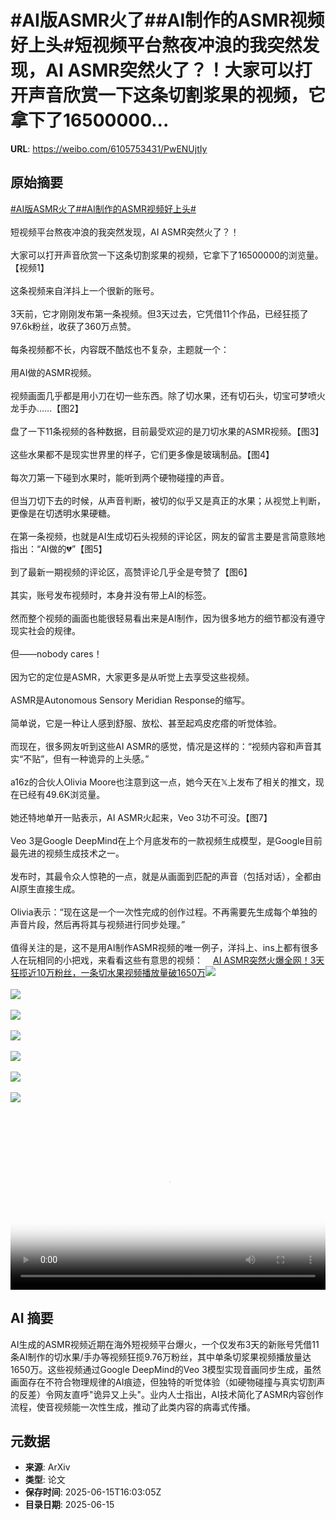 # #AI版ASMR火了##AI制作的ASMR视频好上头#短视频平台熬夜冲浪的我突然发现，AI ASMR突然火了？！大家可以打开声音欣赏一下这条切割浆果的视频，它拿下了16500000...

**URL**: https://weibo.com/6105753431/PwENUjtIy

## 原始摘要

<a href="https://m.weibo.cn/search?containerid=231522type%3D1%26t%3D10%26q%3D%23AI%E7%89%88ASMR%E7%81%AB%E4%BA%86%23&amp;extparam=%23AI%E7%89%88ASMR%E7%81%AB%E4%BA%86%23" data-hide=""><span class="surl-text">#AI版ASMR火了#</span></a><a href="https://m.weibo.cn/search?containerid=231522type%3D1%26t%3D10%26q%3D%23AI%E5%88%B6%E4%BD%9C%E7%9A%84ASMR%E8%A7%86%E9%A2%91%E5%A5%BD%E4%B8%8A%E5%A4%B4%23&amp;extparam=%23AI%E5%88%B6%E4%BD%9C%E7%9A%84ASMR%E8%A7%86%E9%A2%91%E5%A5%BD%E4%B8%8A%E5%A4%B4%23" data-hide=""><span class="surl-text">#AI制作的ASMR视频好上头#</span></a><br><br>短视频平台熬夜冲浪的我突然发现，AI ASMR突然火了？！<br><br>大家可以打开声音欣赏一下这条切割浆果的视频，它拿下了16500000的浏览量。【视频1】<br><br>这条视频来自洋抖上一个很新的账号。<br><br>3天前，它才刚刚发布第一条视频。但3天过去，它凭借11个作品，已经狂揽了97.6k粉丝，收获了360万点赞。<br><br>每条视频都不长，内容既不酷炫也不复杂，主题就一个：<br><br>用AI做的ASMR视频。<br><br>视频画面几乎都是用小刀在切一些东西。除了切水果，还有切石头，切宝可梦喷火龙手办……【图2】<br><br>盘了一下11条视频的各种数据，目前最受欢迎的是刀切水果的ASMR视频。【图3】<br><br>这些水果都不是现实世界里的样子，它们更多像是玻璃制品。【图4】<br><br>每次刀第一下碰到水果时，能听到两个硬物碰撞的声音。<br><br>但当刀切下去的时候，从声音判断，被切的似乎又是真正的水果；从视觉上判断，更像是在切透明水果硬糖。<br><br>在第一条视频，也就是AI生成切石头视频的评论区，网友的留言主要是言简意赅地指出：“AI做的💔”【图5】<br><br>到了最新一期视频的评论区，高赞评论几乎全是夸赞了【图6】<br><br>其实，账号发布视频时，本身并没有带上AI的标签。<br><br>然而整个视频的画面也能很轻易看出来是AI制作，因为很多地方的细节都没有遵守现实社会的规律。<br><br>但——nobody cares！<br><br>因为它的定位是ASMR，大家更多是从听觉上去享受这些视频。<br><br>ASMR是Autonomous Sensory Meridian Response的缩写。<br><br>简单说，它是一种让人感到舒服、放松、甚至起鸡皮疙瘩的听觉体验。<br><br>而现在，很多网友听到这些AI ASMR的感觉，情况是这样的：“视频内容和声音其实“不贴”，但有一种诡异的上头感。”<br><br>a16z的合伙人Olivia Moore也注意到这一点，她今天在𝕏上发布了相关的推文，现在已经有49.6K浏览量。<br><br>她还特地单开一贴表示，AI ASMR火起来，Veo 3功不可没。【图7】<br><br>Veo 3是Google DeepMind在上个月底发布的一款视频生成模型，是Google目前最先进的视频生成技术之一。<br><br>发布时，其最令众人惊艳的一点，就是从画面到匹配的声音（包括对话），全都由AI原生直接生成。<br><br>Olivia表示：“现在这是一个一次性完成的创作过程。不再需要先生成每个单独的声音片段，然后再将其与视频进行同步处理。”<br><br>值得关注的是，这不是用AI制作ASMR视频的唯一例子，洋抖上、ins上都有很多人在玩相同的小把戏，来看看这些有意思的视频：<a href="https://weibo.cn/sinaurl?u=https%3A%2F%2Fmp.weixin.qq.com%2Fs%2Fe3kFqPpHu33KB-rTnhOZcg" data-hide=""><span class="url-icon"><img style="width: 1rem;height: 1rem" src="https://h5.sinaimg.cn/upload/2015/09/25/3/timeline_card_small_web_default.png" referrerpolicy="no-referrer"></span><span class="surl-text">AI ASMR突然火爆全网！3天狂揽近10万粉丝，一条切水果视频播放量破1650万</span></a><img style="" src="https://tvax4.sinaimg.cn/large/006Fd7o3ly1i2g32ncc94j30hm0a0t9d.jpg" referrerpolicy="no-referrer"><br><br><img style="" src="https://tvax1.sinaimg.cn/large/006Fd7o3ly1i2g2ylv808j31cy0lekel.jpg" referrerpolicy="no-referrer"><br><br><img style="" src="https://tvax1.sinaimg.cn/large/006Fd7o3ly1i2g2ywd94hj31cq0lk7qe.jpg" referrerpolicy="no-referrer"><br><br><img style="" src="https://tvax1.sinaimg.cn/large/006Fd7o3ly1i2g302ky3ng30mo0cuqva.gif" referrerpolicy="no-referrer"><br><br><img style="" src="https://tvax1.sinaimg.cn/large/006Fd7o3ly1i2g30e43c9j30sk0rawig.jpg" referrerpolicy="no-referrer"><br><br><img style="" src="https://tvax1.sinaimg.cn/large/006Fd7o3ly1i2g30gn5ixj30sg0juae1.jpg" referrerpolicy="no-referrer"><br><br><img style="" src="https://tvax2.sinaimg.cn/large/006Fd7o3ly1i2g30yt9s3j30wy0g2q9k.jpg" referrerpolicy="no-referrer"><br><br><br clear="both"><div style="clear: both"></div><video controls="controls" poster="https://tvax4.sinaimg.cn/orj480/006Fd7o3ly1i2g32nw9ooj30hm0a0t9d.jpg" style="width: 100%"><source src="https://f.video.weibocdn.com/o0/MNtiRwwOlx08p3SEWZAQ01041200ap7S0E010?ori=0&amp;ps=1CwnkDw1GXwCQx&amp;Expires=1750006876&amp;ssig=dqg7MN9jG%2F&amp;KID=unistore,video"><source src="https://f.video.weibocdn.com/o0/ytG2rCpplx08p3SXUPm0010412006X460E010.mp4?label=mp4_ld&amp;template=634x360.25.0&amp;ori=0&amp;ps=1CwnkDw1GXwCQx&amp;Expires=1750006876&amp;ssig=86aLA60bgu&amp;KID=unistore,video"><p>视频无法显示，请前往<a href="https://video.weibo.com/show?fid=1034%3A5177832394129494" target="_blank" rel="noopener noreferrer">微博视频</a>观看。</p></video>

## AI 摘要

AI生成的ASMR视频近期在海外短视频平台爆火，一个仅发布3天的新账号凭借11条AI制作的切水果/手办等视频狂揽9.76万粉丝，其中单条切浆果视频播放量达1650万。这些视频通过Google DeepMind的Veo 3模型实现音画同步生成，虽然画面存在不符合物理规律的AI痕迹，但独特的听觉体验（如硬物碰撞与真实切割声的反差）令网友直呼"诡异又上头"。业内人士指出，AI技术简化了ASMR内容创作流程，使音视频能一次性生成，推动了此类内容的病毒式传播。

## 元数据

- **来源**: ArXiv
- **类型**: 论文
- **保存时间**: 2025-06-15T16:03:05Z
- **目录日期**: 2025-06-15
